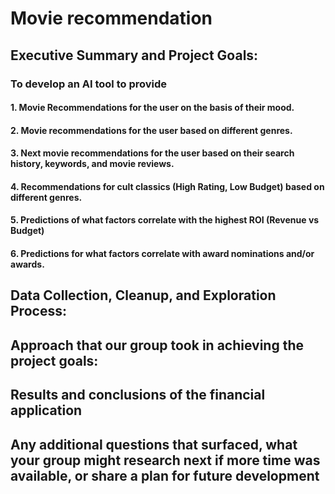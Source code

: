 # Movie recommendation

## Executive Summary and Project Goals:
### To develop an AI tool to provide
#### 1. Movie Recommendations for the user on the basis of their mood. 
#### 2. Movie recommendations for the user based on different genres.
#### 3. Next movie recommendations for the user based on their search history, keywords, and movie reviews.
#### 4. Recommendations for cult classics (High Rating, Low Budget) based on different genres.
#### 5. Predictions of what factors correlate with the highest ROI (Revenue vs Budget)
#### 6. Predictions for what factors correlate with award nominations and/or awards. 


## Data Collection, Cleanup, and Exploration Process:

## Approach that our group took in achieving the project goals:

## Results and conclusions of the financial application



## Any additional questions that surfaced, what your group might research next if more time was available, or share a plan for future development



